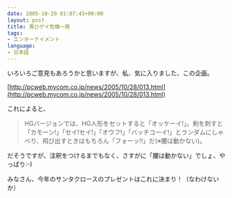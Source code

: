 ```yaml
---
date: 2005-10-29 01:07:43+00:00
layout: post
title: 黒ひゲイ危機一発
tags:
- エンターテイメント
language:
- 日本語
---
```


いろいろご意見もあろうかと思いますが、私、気に入りました、この企画。

[http://pcweb.mycom.co.jp/news/2005/10/28/013.html](http://pcweb.mycom.co.jp/news/2005/10/28/013.html)

これによると、


<blockquote>HGバージョンでは、HG人形をセットすると「オッケーイ!」。剣を刺すと「カモーン!」「セイ!セイ!」「オウフ!」「バッチコーイ!」とランダムにしゃべり、飛び出すときはもちろん「フォーッ!!」だ(※腰は動かない)。</blockquote>


だそうですが、注釈をつけるまでもなく、さすがに「腰は動かない」でしょ、やっぱり:-)

みなさん、今年のサンタクロースのプレゼントはこれに決まり！（なわけないか）

